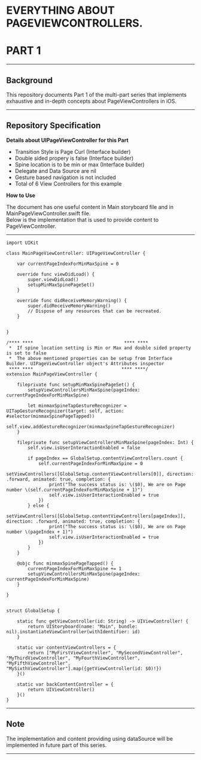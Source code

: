 EVERYTHING ABOUT PAGEVIEWCONTROLLERS.
====

PART 1
===

---

Background
---

This repository documents Part 1 of the multi-part series that implements exhaustive and in-depth concepts about PageViewControllers in iOS. 

---

Repository Specification
---

**Details about UIPageViewController for this Part**   
* Transition Style is Page Curl (Interface builder)
* Double sided propery is false (Interface builder)
* Spine location is to be min or max (Interface builder)
* Delegate and Data Source are nil 
* Gesture based navigation is not included
* Total of 6 View Controllers for this example



**How to Use**

The document has one useful content in Main storyboard file and in MainPageViewController.swift file.  
Below is the implementation that is used to provide content to PageViewController.  

---

```
import UIKit

class MainPageViewController: UIPageViewController {
    
    var currentPageIndexForMinMaxSpine = 0

    override func viewDidLoad() {
        super.viewDidLoad()
        setupMinMaxSpinePageSet()
    }

    override func didReceiveMemoryWarning() {
        super.didReceiveMemoryWarning()
        // Dispose of any resources that can be recreated.
    }


}

/**** ****                                  **** ****
 *  If spine location setting is Min or Max and double sided property is set to false
 *  The above mentioned properties can be setup from Interface Builder. UIPageViewController object's Attributes inspector
 **** ****                                 **** ****/
extension MainPageViewController {
    
    fileprivate func setupMinMaxSpinePageSet() {
        setupViewControllersMinMaxSpine(pageIndex: currentPageIndexForMinMaxSpine)
        
        let minmaxSpineTapGestureRecognizer = UITapGestureRecognizer(target: self, action: #selector(minmaxSpinePageTapped))
        self.view.addGestureRecognizer(minmaxSpineTapGestureRecognizer)
    }
    
    fileprivate func setupViewControllersMinMaxSpine(pageIndex: Int) {
        self.view.isUserInteractionEnabled = false
        
        if pageIndex == GlobalSetup.contentViewControllers.count {
            self.currentPageIndexForMinMaxSpine = 0
            setViewControllers([GlobalSetup.contentViewControllers[0]], direction: .forward, animated: true, completion: {
                print("The success status is: \($0), We are on Page number \(self.currentPageIndexForMinMaxSpine + 1)")
                self.view.isUserInteractionEnabled = true
            })
        } else {
            setViewControllers([GlobalSetup.contentViewControllers[pageIndex]], direction: .forward, animated: true, completion: {
                print("The success status is: \($0), We are on Page number \(pageIndex + 1)")
                self.view.isUserInteractionEnabled = true
            })
        }
    }
    
    @objc func minmaxSpinePageTapped() {
        currentPageIndexForMinMaxSpine += 1
        setupViewControllersMinMaxSpine(pageIndex: currentPageIndexForMinMaxSpine)
    }
    
}


struct GlobalSetup {
    
    static func getViewController(id: String) -> UIViewController! {
        return UIStoryboard(name: "Main", bundle: nil).instantiateViewController(withIdentifier: id)
    }
    
    static var contentViewControllers = {
        return ["MyFirstViewController", "MySecondViewController", "MyThirdViewController", "MyFourthViewController", "MyFifthViewController", "MySixthViewController"].map({getViewController(id: $0)!})
    }()
    
    static var backContentController = {
        return UIViewController()
    }()
}
```

---

Note
---

The implementation and content providing using dataSource will be implemented in future part of this series.

---

